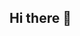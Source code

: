 ## Hi there 👋

<!--
**TransDeveloper-40/TransDeveloper-40** is a ✨ _special_ ✨ repository because its `README.md` (this file) appears on your GitHub profile.

Here are some ideas to get you started:

- 🔭 I’m currently working on ...: Developing innovative mental health tools, tools for professionals and resources tailored for transgender, nonbinary, intersex, and gender         nonconforming individuals.
- 🌱 I’m currently learning ... Advanced machine learning and AI techniques to develop innovative tools for mental health and social justice initiatives.
- 👯 I’m looking to collaborate on ...AI-driven mental health applications, inclusive tools for gender-diverse communities, and resources for professionals in therapy and           activism.
- 🤔 I’m looking for help with ...Exploring machine learning models for therapeutic applications and building AI tools that emphasize accessibility and inclusivity.
- 💬 Ask me about ...Mental health resource development, liberation psychology, and how technology can drive social justice.
- 📫 How to reach me: ...noahbuchanan@transcendstigma.com, Linkedin: https://www.linkedin.com/in/noah-buchanan-apcc-8a3a932b9/
- 😄 Pronouns: ...He/they
- ⚡ Fun fact: ...  I’m passionate about blending art and technology
-->
